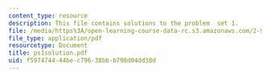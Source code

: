 ```yaml
---
content_type: resource
description: This file contains solutions to the problem  set 1.
file: /media/https%3A/open-learning-course-data-rc.s3.amazonaws.com/2-993j-introduction-to-numerical-analysis-for-engineering-13-002j-spring-2005/f597474444bec79638bbb798d04dd30d_ps1solution.pdf
file_type: application/pdf
resourcetype: Document
title: ps1solution.pdf
uid: f5974744-44be-c796-38bb-b798d04dd30d
---
```

